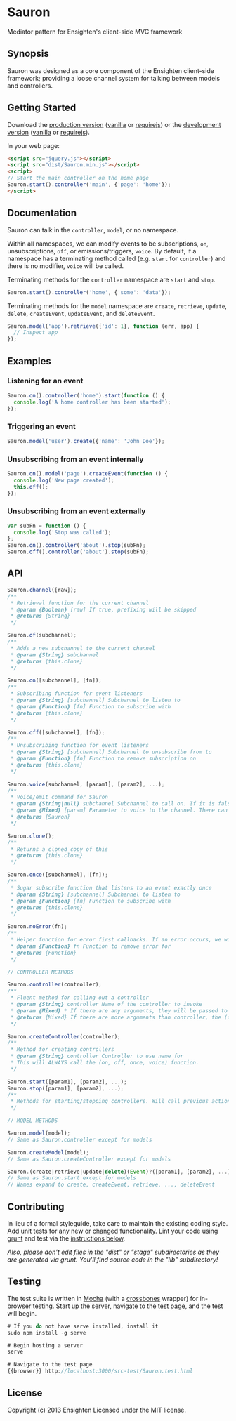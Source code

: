 Sauron
======
Mediator pattern for Ensighten's client-side MVC framework

Synopsis
--------
Sauron was designed as a core component of the Ensighten client-side framework; providing a loose channel system for talking between models and controllers.

Getting Started
---------------
Download the [production version][min] ([vanilla][min] or [requirejs][min_require]) or the [development version][max] ([vanilla][max] or [requirejs][max_require]).

[min_require]: https://raw.github.com/Ensighten/Sauron/master/dist/Sauron.require.min.js
[max_require]: https://raw.github.com/Ensighten/Sauron/master/dist/Sauron.require.js
[min]: https://raw.github.com/Ensighten/Sauron/master/dist/Sauron.min.js
[max]: https://raw.github.com/Ensighten/Sauron/master/dist/Sauron.js

In your web page:

```html
<script src="jquery.js"></script>
<script src="dist/Sauron.min.js"></script>
<script>
// Start the main controller on the home page
Sauron.start().controller('main', {'page': 'home'});
</script>
```

Documentation
-------------
Sauron can talk in the `controller`, `model`, or no namespace.

Within all namespaces, we can modify events to be subscriptions, `on`, unsubscriptions, `off`, or emissions/triggers, `voice`. By default, if a namespace has a terminating method called (e.g. `start` for `controller`) and there is no modifier, `voice` will be called.

Terminating methods for the `controller` namespace are `start` and `stop`.
```js
Sauron.start().controller('home', {'some': 'data'});
```

Terminating methods for the `model` namespace are `create`, `retrieve`, `update`, `delete`, `createEvent`, `updateEvent`, and `deleteEvent`.
```js
Sauron.model('app').retrieve({'id': 1}, function (err, app) {
  // Inspect app
});
```

Examples
--------
### Listening for an event
```js
Sauron.on().controller('home').start(function () {
  console.log('A home controller has been started');
});
```

### Triggering an event
```js
Sauron.model('user').create({'name': 'John Doe'});
```

### Unsubscribing from an event internally
```js
Sauron.on().model('page').createEvent(function () {
  console.log('New page created');
  this.off();
});
```

### Unsubscribing from an event externally
```js
var subFn = function () {
  console.log('Stop was called');
};
Sauron.on().controller('about').stop(subFn);
Sauron.off().controller('about').stop(subFn);
```

API
---
```js
Sauron.channel([raw]);
/**
 * Retrieval function for the current channel
 * @param {Boolean} [raw] If true, prefixing will be skipped
 * @returns {String}
 */

Sauron.of(subchannel);
/**
 * Adds a new subchannel to the current channel
 * @param {String} subchannel
 * @returns {this.clone}
 */

Sauron.on([subchannel], [fn]);
/**
 * Subscribing function for event listeners
 * @param {String} [subchannel] Subchannel to listen to
 * @param {Function} [fn] Function to subscribe with
 * @returns {this.clone}
 */

Sauron.off([subchannel], [fn]);
/**
 * Unsubscribing function for event listeners
 * @param {String} [subchannel] Subchannel to unsubscribe from to
 * @param {Function} [fn] Function to remove subscription on
 * @returns {this.clone}
 */

Sauron.voice(subchannel, [param1], [param2], ...);
/**
 * Voice/emit command for Sauron
 * @param {String|null} subchannel Subchannel to call on. If it is falsy, it will be skipped
 * @param {Mixed} [param] Parameter to voice to the channel. There can be infinite of these
 * @returns {Sauron}
 */

Sauron.clone();
/**
 * Returns a cloned copy of this
 * @returns {this.clone}
 */

Sauron.once([subchannel], [fn]);
/**
 * Sugar subscribe function that listens to an event exactly once
 * @param {String} [subchannel] Subchannel to listen to
 * @param {Function} [fn] Function to subscribe with
 * @returns {this.clone}
 */

Sauron.noError(fn);
/**
 * Helper function for error first callbacks. If an error occurs, we will log it and not call the function.
 * @param {Function} fn Function to remove error for
 * @returns {Function}
 */

// CONTROLLER METHODS

Sauron.controller(controller);
/**
 * Fluent method for calling out a controller
 * @param {String} controller Name of the controller to invoke
 * @param {Mixed} * If there are any arguments, they will be passed to (on, off, once, voice) for invocation
 * @returns {Mixed} If there are more arguments than controller, the (on, off, once, voice) response will be returned. Otherwise, this.clone
 */

Sauron.createController(controller);
/**
 * Method for creating controllers
 * @param {String} controller Controller to use name for
 * This will ALWAYS call the (on, off, once, voice) function.
 */

Sauron.start([param1], [param2], ...);
Sauron.stop([param1], [param2], ...);
/**
 * Methods for starting/stopping controllers. Will call previous action if there was any (e.g. on, off, once).
 */

// MODEL METHODS

Sauron.model(model);
// Same as Sauron.controller except for models

Sauron.createModel(model);
// Same as Sauron.createController except for models

Sauron.(create|retrieve|update|delete)(Event)?([param1], [param2], ...);
// Same as Sauron.start except for models
// Names expand to create, createEvent, retrieve, ..., deleteEvent
```

Contributing
------------
In lieu of a formal styleguide, take care to maintain the existing coding style. Add unit tests for any new or changed functionality. Lint your code using [grunt](http://gruntjs.com/) and test via the [instructions below](#testing).

_Also, please don't edit files in the "dist" or "stage" subdirectories as they are generated via grunt. You'll find source code in the "lib" subdirectory!_

Testing
-------
The test suite is written in [Mocha](http://visionmedia.github.com/mocha/) (with a [crossbones][crossbones] wrapper) for in-browser testing. Start up the server, navigate to the [test page][testPage], and the test will begin.
```js
# If you do not have serve installed, install it
sudo npm install -g serve

# Begin hosting a server
serve

# Navigate to the test page
{{browser}} http://localhost:3000/src-test/Sauron.test.html
```

[crossbones]: https://github.com/Ensighten/crossbones
[testPage]: http://localhost:3000/src-test/Sauron.test.html

License
-------
Copyright (c) 2013 Ensighten
Licensed under the MIT license.